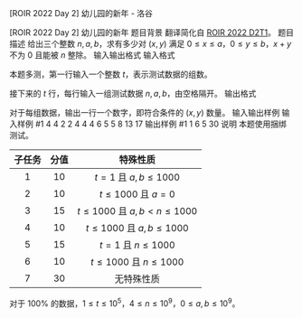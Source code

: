 



[ROIR 2022 Day 2] 幼儿园的新年 - 洛谷














[ROIR 2022 Day 2] 幼儿园的新年
题目背景
翻译简化自 [ROIR 2022 D2T1](https://neerc.ifmo.ru/school/archive/2021-2022/ru-olymp-regional-2022-day2.pdf)。
题目描述
给出三个整数 $n,a,b$，求有多少对 $(x,y)$ 满足 $0 \le x \le a$，$0 \le y \le b$，$x+y$ 不为 $0$ 且能被 $n$ 整除。
输入输出格式
输入格式

本题多测，第一行输入一个整数 $t$，表示测试数据的组数。

接下来的 $t$ 行，每行输入一组测试数据 $n,a,b$，由空格隔开。
输出格式

对于每组数据，输出一行一个数字，即符合条件的 $(x,y)$ 数量。
输入输出样例
输入样例 #1
4
4 2 2
4 4 4
6 5 5
8 13 17
输出样例 #1
1
6
5
30
说明
本题使用捆绑测试。

| 子任务 | 分值 | 特殊性质 |
| :----------: | :----------: | :----------: |
| $1$ | $10$ | $t=1$ 且 $a,b\le1000$ |
| $2$ | $10$ | $t\le1000$ 且 $a=0$ |
| $3$ | $15$ | $t\le1000$ 且 $a,b<n\le1000$ |
| $4$ | $10$ | $t\le1000$ 且 $a,b\le1000$ |
| $5$ | $15$ | $t=1$ 且 $n\le1000$ |
| $6$ | $10$ | $t\le1000$ 且 $n\le1000$ |
| $7$ | $30$ | 无特殊性质 |

对于 $100\%$ 的数据，$1 \le t \le 10^5$，$4 \le n \le 10^9$，$0 \le a, b \le 10^9$。






